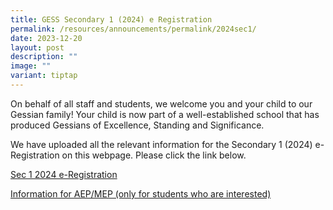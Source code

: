 ```yaml
---
title: GESS Secondary 1 (2024) e Registration
permalink: /resources/announcements/permalink/2024sec1/
date: 2023-12-20
layout: post
description: ""
image: ""
variant: tiptap
---
```

<p>On behalf of all staff and students, we welcome you and your child to our Gessian family! Your child is now part of a well-established school that has produced Gessians of Excellence, Standing and Significance.</p><p>We have uploaded all the relevant information for the Secondary 1 (2024) e-Registration on this webpage. Please click the link below.</p><p></p><p><a href="/files/3__Sec_1__2024__e_Registration_Website__Final____For_Upload__Updated_.pdf" rel="noopener noreferrer nofollow" target="_blank">Sec 1 2024 e-Registration</a></p><p></p><p><a href="https://drive.google.com/drive/folders/15YsMRc5Y6KaJZi3i8HA8d0MI05b76jXz?usp=drive_link" rel="noopener noreferrer nofollow" target="_blank">Information for AEP/MEP (only for students who are interested)</a></p>